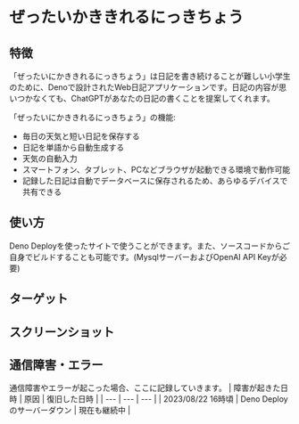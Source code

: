 # ぜったいかききれるにっきちょう

## 特徴

「ぜったいにかききれるにっきちょう」は日記を書き続けることが難しい小学生のために、Denoで設計されたWeb日記アプリケーションです。日記の内容が思いつかなくても、ChatGPTがあなたの日記の書くことを提案してくれます。

「ぜったいにかききれるにっきちょう」の機能:

- 毎日の天気と短い日記を保存する
- 日記を単語から自動生成する
- 天気の自動入力
- スマートフォン、タブレット、PCなどブラウザが起動できる環境で動作可能
- 記録した日記は自動でデータベースに保存されるため、あらゆるデバイスで共有できる

## 使い方

Deno Deployを使ったサイトで使うことができます。また、ソースコードからご自身でビルドすることも可能です。(MysqlサーバーおよびOpenAI API Keyが必要)

## ターゲット

## スクリーンショット

## 通信障害・エラー

通信障害やエラーが起こった場合、ここに記録していきます。
| 障害が起きた日時 | 原因 | 復旧した日時 |
| --- | --- | --- |
| 2023/08/22 16時頃 | Deno Deployのサーバーダウン | 現在も継続中 |
